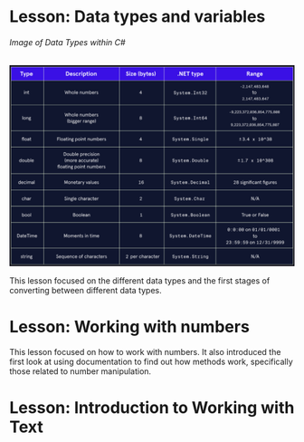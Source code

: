 # Lesson: Data types and variables

###### Image of Data Types within C#
![alt text](data_types.png)

This lesson focused on the different data types and the first stages of converting between different data types.

# Lesson: Working with numbers

This lesson focused on how to work with numbers. It also introduced the first look at using documentation to find out how methods work, specifically those related to number manipulation.

# Lesson: Introduction to Working with Text

